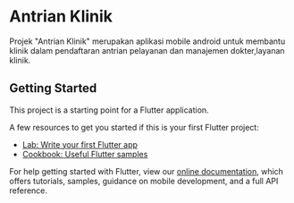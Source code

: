 # Antrian Klinik

Projek "Antrian Klinik" merupakan aplikasi mobile android untuk membantu klinik dalam pendaftaran antrian pelayanan dan manajemen dokter,layanan klinik.

## Getting Started

This project is a starting point for a Flutter application.

A few resources to get you started if this is your first Flutter project:

- [Lab: Write your first Flutter app](https://flutter.dev/docs/get-started/codelab)
- [Cookbook: Useful Flutter samples](https://flutter.dev/docs/cookbook)

For help getting started with Flutter, view our
[online documentation](https://flutter.dev/docs), which offers tutorials,
samples, guidance on mobile development, and a full API reference.
